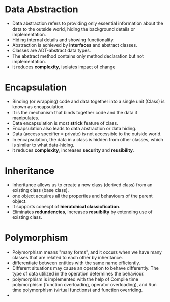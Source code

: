 # Data Abstraction 
- Data abstraction refers to providing only essential information about the data to the outside world, hiding the background details or implementation.
- Hiding internal details and showing functionality.
- Abstraction is achieved by __interfaces__ and abstract classes.
- Classes are ADT-abstract data types.
- The abstract method contains only method declaration but not implementation.
- it reduces __complexity__, isolates impact of change

# Encapsulation
- Binding (or wrapping) code and data together into a single unit (Class) is known as encapsulation.
- It is the mechanism that binds together code and the data it manipulates.
- Data encapsulation is most __strick__ feature of class.
- Encapsulation also leads to data abstraction or data hiding.
- Data (access specifier = private) is not accessible to the outside world.
- In encapsulation, the data in a class is hidden from other classes, which is similar to what data-hiding.
- it reduces __complexity__, increases __security__ and __reusibility__.

# Inheritance
- Inheritance allows us to create a new class (derived class) from an existing class (base class).
- one object acquires all the properties and behaviours of the parent object.
- It supports conecpt of __hieratchical classicfication__.
- Eliminates __redundencies__, increases __resuibilty__ by extending use of existing class.

# Polymorphism
- Polymorphism means "many forms", and it occurs when we have many classes that are related to each other by inheritance.
- differentiate between entities with the same name efficiently.
- Different situations may cause an operation to behave differently. The type of data utilized in the operation determines the behaviour.
- polymorphism is implemented with the help of Compile time polymorphism (function overloading, operator overloading), and Run time polymorphism (virtual functions) and function overriding.
-  
